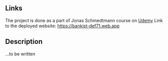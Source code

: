 ## Links

The project is done as a part of Jonas Schmedtmann course on [Udemy](https://www.udemy.com/course/the-complete-javascript-course)
Link to the deployed website: https://bankist-def71.web.app

## Description

...to be written
